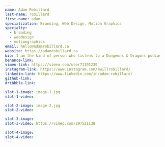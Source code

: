 ```yaml
---
name: Adam Robillard
last-name: robillard
first-name: adam
specialization: Branding, Web Design, Motion Graphics
specialty:
  - branding
  - webdesign
  - motiongraphics
email: hello@adamrobillard.ca
website: https://adamrobillard.ca
bio: I am the kind of person who listens to a Dungeons & Dragons podcast while lacing up their skates in a hockey dressing room. I am equal parts passionate sports fan and massive nerd.
behance-link:
vimeo-link: https://vimeo.com/user71391239
instagram-link: https://www.instagram.com/awillrobillard/
linkedin-link: https://www.linkedin.com/in/adam-robillard/
github-link:
dribbble-link:

slot-1-image: image-1.jpg
slot-1-video:

slot-2-image: image-2.jpg
slot-2-video:

slot-3-image:
slot-3-video: https://vimeo.com/297521138

slot-4-image:
slot-4-video:
---
```


